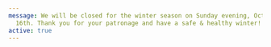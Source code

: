 ```yaml
---
message: We will be closed for the winter season on Sunday evening, October
  16th. Thank you for your patronage and have a safe & healthy winter! Call 617-773-5090
active: true
---
```

